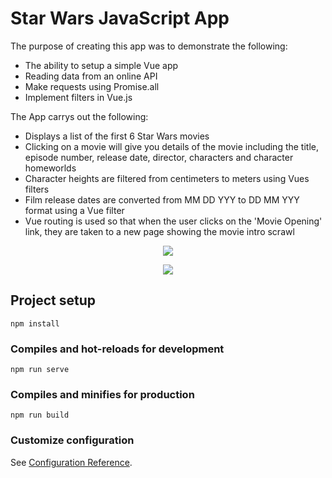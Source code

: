 # Star Wars JavaScript App

The purpose of creating this app was to demonstrate the following:
* The ability to setup a simple Vue app
* Reading data from an online API
* Make requests using Promise.all
* Implement filters in Vue.js

The App carrys out the following:
* Displays a list of the first 6 Star Wars movies
* Clicking on a movie will give you details of the movie including the title, episode number, release date, director, characters and character homeworlds
* Character heights are filtered from centimeters to meters using Vues filters
* Film release dates are converted from MM DD YYY to DD MM YYY format using a Vue filter
* Vue routing is used so that when the user clicks on the 'Movie Opening' link, they are taken to a new page showing the movie intro scrawl

<p align="center">
  <image src="https://github.com/ashmanq/star_wars_app/blob/master/screenshots/starWarsHomepage.png">
</p>
  
<p align="center">
  <image src="https://github.com/ashmanq/star_wars_app/blob/master/screenshots/movieScrawl.png">
</p>


## Project setup
```
npm install
```

### Compiles and hot-reloads for development
```
npm run serve
```

### Compiles and minifies for production
```
npm run build
```

### Customize configuration
See [Configuration Reference](https://cli.vuejs.org/config/).
